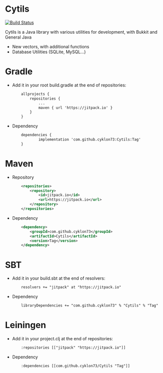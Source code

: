 # Cytils

[![Build Status](https://travis-ci.org/joemccann/dillinger.svg?branch=master)](https://cyklonDevelopment.ml)

Cytils is a Java library with various utilities for development,
with Bukkit and General Java

- New vectors, with additional functions
- Database Utilities (SQLite, MySQL...)

# Gradle
- Add it in your root build.gradle at the end of repositories:
    ```xml
        allprojects {
        	repositories {
        		...
        		maven { url 'https://jitpack.io' }
        	}
        }
    ```
- Dependency
    ```xml
    	dependencies {
    	        implementation 'com.github.cyklon73:Cytils:Tag'
    	}
    ```
    
# Maven
- Repository
    ```xml
    	<repositories>
    		<repository>
    		    <id>jitpack.io</id>
    		    <url>https://jitpack.io</url>
    		</repository>
    	</repositories>
    ```
- Dependency
    ```xml
        <dependency>
    	    <groupId>com.github.cyklon73</groupId>
    	    <artifactId>Cytils</artifactId>
    	    <version>Tag</version>
    	</dependency>
    ```
    
# SBT
- Add it in your build.sbt at the end of resolvers:
    ```xml
        resolvers += "jitpack" at "https://jitpack.io"
    ```
- Dependency
    ```xml
        libraryDependencies += "com.github.cyklon73" % "Cytils" % "Tag"	
    ```
# Leiningen    
- Add it in your project.clj at the end of repositories:
    ```xml
        :repositories [["jitpack" "https://jitpack.io"]]
    ```
- Dependency
    ```xml
        :dependencies [[com.github.cyklon73/Cytils "Tag"]]	
    ```
    
